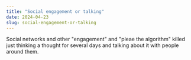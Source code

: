```yaml
---
title: "Social engagement or talking"
date: 2024-04-23
slug: social-engagement-or-talking
---
```

Social networks and other "engagement" and "pleae the algorithm" killed just thinking a thought for several days and talking about it with people around them. 